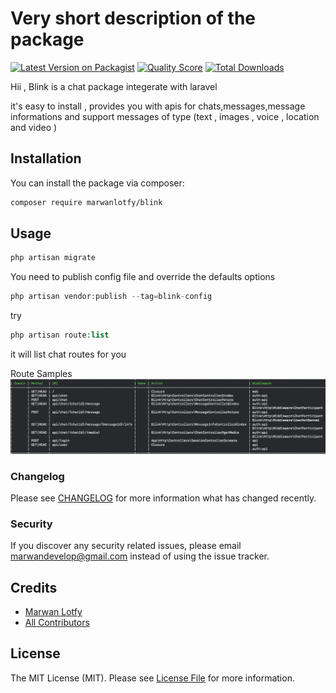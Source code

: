 # Very short description of the package

[![Latest Version on Packagist](https://img.shields.io/packagist/v/marwanlotfy/blink.svg?style=flat-square)](https://packagist.org/packages/marwanlotfy/blink)
[![Quality Score](https://img.shields.io/scrutinizer/g/marwanlotfy/blink.svg?style=flat-square)](https://scrutinizer-ci.com/g/marwanlotfy/blink)
[![Total Downloads](https://img.shields.io/packagist/dt/marwanlotfy/blink.svg?style=flat-square)](https://packagist.org/packages/marwanlotfy/blink)

Hii , Blink is a chat package integerate with laravel

it's easy to install , provides you with apis for chats,messages,message informations and support messages of type (text , images , voice , location and video )


## Installation

You can install the package via composer:

```bash
composer require marwanlotfy/blink
```

## Usage

``` php
php artisan migrate
```
You need to publish config file and override the defaults options
``` php
php artisan vendor:publish --tag=blink-config
```

try 
``` php
php artisan route:list
```
it will list chat routes for you

Route Samples
![Blink APIs](https://github.com/marwanlotfy/Blink/blob/master/ChatAPIs.png)



### Changelog

Please see [CHANGELOG](CHANGELOG.md) for more information what has changed recently.

### Security

If you discover any security related issues, please email marwandevelop@gmail.com instead of using the issue tracker.

## Credits

- [Marwan Lotfy](https://github.com/marwanlotfy)
- [All Contributors](../../contributors)

## License

The MIT License (MIT). Please see [License File](LICENSE.md) for more information.
